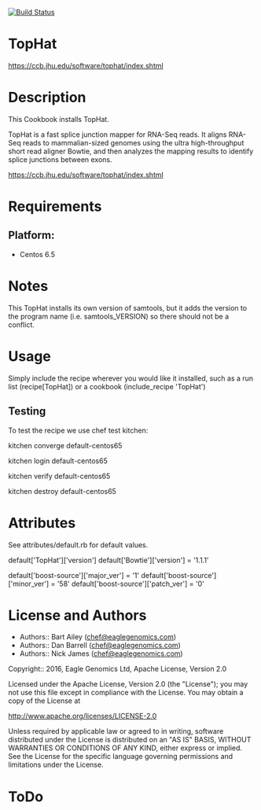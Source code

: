 [![Build Status](https://travis-ci.org/EagleGenomics-cookbooks/TopHat.svg?branch=master)](https://travis-ci.org/EagleGenomics-cookbooks/TopHat)

# TopHat

https://ccb.jhu.edu/software/tophat/index.shtml

Description
===========
This Cookbook installs TopHat.

TopHat is a fast splice junction mapper for RNA-Seq reads. It aligns RNA-Seq reads to
mammalian-sized genomes using the ultra high-throughput short read aligner
Bowtie, and then analyzes the mapping results to identify splice junctions
between exons.

https://ccb.jhu.edu/software/tophat/index.shtml

Requirements
============

## Platform:

* Centos 6.5

Notes
=====
This TopHat installs its own version of samtools, but it adds the version to the program name (i.e. samtools_VERSION) so there should not be a conflict.

Usage
=====
Simply include the recipe wherever you would like it installed, such as a run list (recipe[TopHat]) or a cookbook (include_recipe 'TopHat')

## Testing
To test the recipe we use chef test kitchen:

kitchen converge default-centos65

kitchen login default-centos65

kitchen verify default-centos65

kitchen destroy default-centos65

Attributes
==========
See attributes/default.rb for default values.

default['TopHat']['version']
default['Bowtie']['version'] = '1.1.1'

default['boost-source']['major_ver'] = '1'
default['boost-source']['minor_ver'] = '58'
default['boost-source']['patch_ver'] = '0'

License and Authors
===================

* Authors:: Bart Ailey (<chef@eaglegenomics.com>)
* Authors:: Dan Barrell (<chef@eaglegenomics.com>)
* Authors:: Nick James (<chef@eaglegenomics.com>)


Copyright:: 2016, Eagle Genomics Ltd, Apache License, Version 2.0

Licensed under the Apache License, Version 2.0 (the "License");
you may not use this file except in compliance with the License.
You may obtain a copy of the License at

http://www.apache.org/licenses/LICENSE-2.0

Unless required by applicable law or agreed to in writing, software
distributed under the License is distributed on an "AS IS" BASIS,
WITHOUT WARRANTIES OR CONDITIONS OF ANY KIND, either express or implied.
See the License for the specific language governing permissions and
limitations under the License.

ToDo
====
